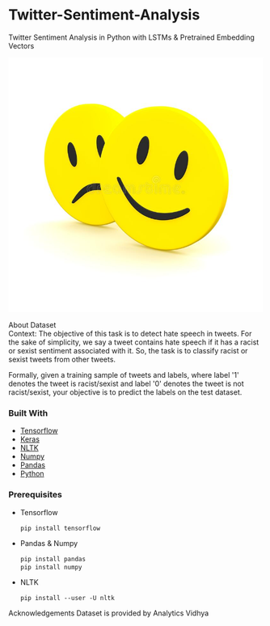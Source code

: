 # Twitter-Sentiment-Analysis
Twitter Sentiment Analysis in Python with LSTMs &amp; Pretrained Embedding Vectors

<img src = "https://github.com/dogukanuykun/Twitter-Sentiment-Analysis/blob/main/sad-smile.jpg" >

About Dataset <br>
Context:
The objective of this task is to detect hate speech in tweets. For the sake of simplicity, we say a tweet contains hate speech if it has a racist or sexist sentiment associated with it. So, the task is to classify racist or sexist tweets from other tweets.

Formally, given a training sample of tweets and labels, where label '1' denotes the tweet is racist/sexist and label '0' denotes the tweet is not racist/sexist, your objective is to predict the labels on the test dataset.

### Built With

* [Tensorflow](https://www.tensorflow.org/)
* [Keras](https://keras.io/)
* [NLTK](https://www.nltk.org/)
* [Numpy](https://numpy.org/)
* [Pandas](https://pandas.pydata.org/)
* [Python](https://www.python.org/)

### Prerequisites

* Tensorflow
  ```sh
  pip install tensorflow
  ```

* Pandas & Numpy
  ```
  pip install pandas
  pip install numpy
  ```
* NLTK
  ```
  pip install --user -U nltk
  ```
Acknowledgements
Dataset is provided by Analytics Vidhya
